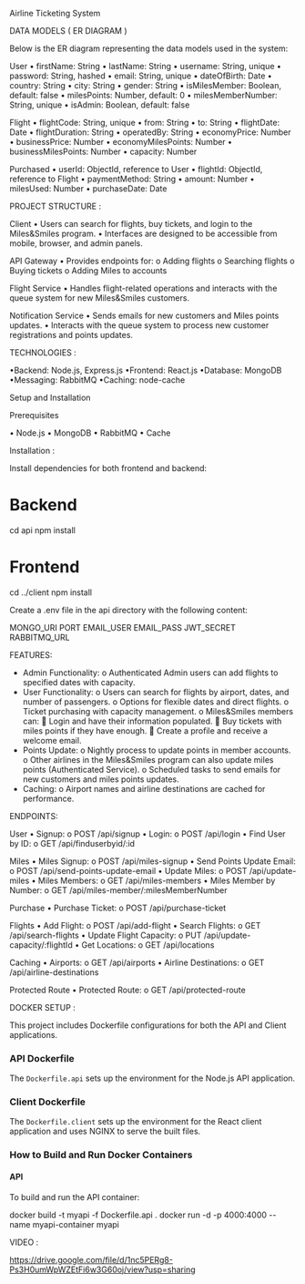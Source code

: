 Airline Ticketing System

DATA MODELS ( ER DIAGRAM )

Below is the ER diagram representing the data models used in the system:

User
•	firstName: String
•	lastName: String
•	username: String, unique
•	password: String, hashed
•	email: String, unique
•	dateOfBirth: Date
•	country: String
•	city: String
•	gender: String
•	isMilesMember: Boolean, default: false
•	milesPoints: Number, default: 0
•	milesMemberNumber: String, unique
•	isAdmin: Boolean, default: false

Flight
•	flightCode: String, unique
•	from: String
•	to: String
•	flightDate: Date
•	flightDuration: String
•	operatedBy: String
•	economyPrice: Number
•	businessPrice: Number
•	economyMilesPoints: Number
•	businessMilesPoints: Number
•	capacity: Number

Purchased
•	userId: ObjectId, reference to User
•	flightId: ObjectId, reference to Flight
•	paymentMethod: String
•	amount: Number
•	milesUsed: Number
•	purchaseDate: Date

PROJECT STRUCTURE :

Client
•	Users can search for flights, buy tickets, and login to the Miles&Smiles program.
•	Interfaces are designed to be accessible from mobile, browser, and admin panels.

API Gateway
•	Provides endpoints for:
o	Adding flights
o	Searching flights
o	Buying tickets
o	Adding Miles to accounts

Flight Service
•	Handles flight-related operations and interacts with the queue system for new Miles&Smiles customers.

Notification Service
•	Sends emails for new customers and Miles points updates.
•	Interacts with the queue system to process new customer registrations and points updates.

TECHNOLOGIES :

•Backend: Node.js, Express.js
•Frontend: React.js
•Database: MongoDB
•Messaging: RabbitMQ
•Caching: node-cache

Setup and Installation

Prerequisites

•	Node.js
•	MongoDB
•	RabbitMQ
• Cache

Installation :

Install dependencies for both frontend and backend:

# Backend
cd api
npm install

# Frontend
cd ../client
npm install

Create a .env file in the api directory with the following content:

MONGO_URI
PORT
EMAIL_USER
EMAIL_PASS
JWT_SECRET
RABBITMQ_URL

FEATURES:

-	Admin Functionality:
  o	Authenticated Admin users can add flights to specified dates with capacity.
-	User Functionality:
  o	Users can search for flights by airport, dates, and number of passengers.
  o	Options for flexible dates and direct flights.
  o	Ticket purchasing with capacity management.
  o	Miles&Smiles members can:
    	Login and have their information populated.
    	Buy tickets with miles points if they have enough.
    	Create a profile and receive a welcome email.
-	Points Update:
  o	Nightly process to update points in member accounts.
  o	Other airlines in the Miles&Smiles program can also update miles points (Authenticated Service).
  o	Scheduled tasks to send emails for new customers and miles points updates.
-	Caching:
  o	Airport names and airline destinations are cached for performance.

ENDPOINTS:

User
•	Signup:
o	POST /api/signup
•	Login:
o	POST /api/login
•	Find User by ID:
o	GET /api/finduserbyid/:id

Miles
•	Miles Signup:
o	POST /api/miles-signup
•	Send Points Update Email:
o	POST /api/send-points-update-email
•	Update Miles:
o	POST /api/update-miles
•	Miles Members:
o	GET /api/miles-members
•	Miles Member by Number:
o	GET /api/miles-member/:milesMemberNumber

Purchase
•	Purchase Ticket:
o	POST /api/purchase-ticket

Flights
•	Add Flight:
o	POST /api/add-flight
•	Search Flights:
o	GET /api/search-flights
•	Update Flight Capacity:
o	PUT /api/update-capacity/:flightId
•	Get Locations:
o	GET /api/locations

Caching
•	Airports:
o	GET /api/airports
•	Airline Destinations:
o	GET /api/airline-destinations

Protected Route
•	Protected Route:
o	GET /api/protected-route

DOCKER SETUP :

This project includes Dockerfile configurations for both the API and Client applications.

### API Dockerfile
The `Dockerfile.api` sets up the environment for the Node.js API application.

### Client Dockerfile
The `Dockerfile.client` sets up the environment for the React client application and uses NGINX to serve the built files.

### How to Build and Run Docker Containers

#### API
To build and run the API container:

docker build -t myapi -f Dockerfile.api .
docker run -d -p 4000:4000 --name myapi-container myapi

VIDEO : 

https://drive.google.com/file/d/1nc5PERg8-Ps3H0umWpWZEtFi6w3G60oj/view?usp=sharing

